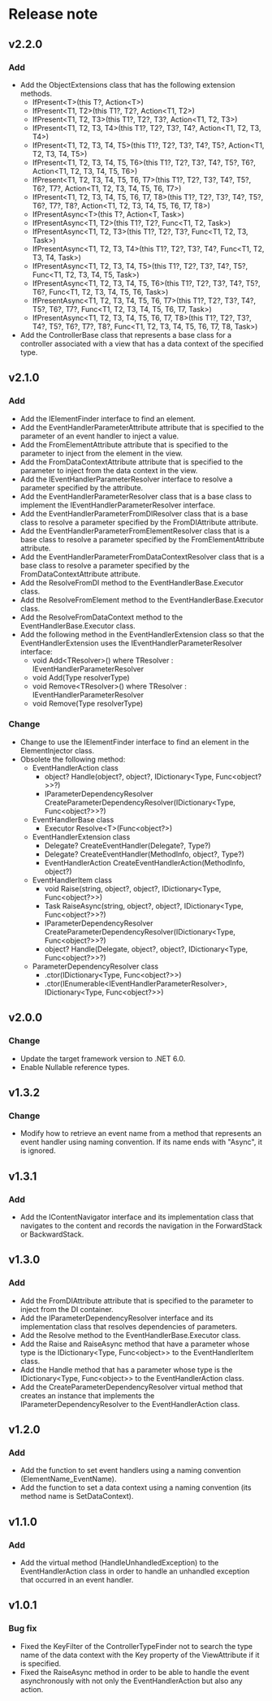 # Release note

## v2.2.0

### Add

- Add the ObjectExtensions class that has the following extension methods.
  - IfPresent&lt;T&gt;(this T?, Action&lt;T&gt;)
  - IfPresent&lt;T1, T2&gt;(this T1?, T2?, Action&lt;T1, T2&gt;)
  - IfPresent&lt;T1, T2, T3&gt;(this T1?, T2?, T3?, Action&lt;T1, T2, T3&gt;)
  - IfPresent&lt;T1, T2, T3, T4&gt;(this T1?, T2?, T3?, T4?, Action&lt;T1, T2, T3, T4&gt;)
  - IfPresent&lt;T1, T2, T3, T4, T5&gt;(this T1?, T2?, T3?, T4?, T5?, Action&lt;T1, T2, T3, T4, T5&gt;)
  - IfPresent&lt;T1, T2, T3, T4, T5, T6&gt;(this T1?, T2?, T3?, T4?, T5?, T6?, Action&lt;T1, T2, T3, T4, T5, T6&gt;)
  - IfPresent&lt;T1, T2, T3, T4, T5, T6, T7&gt;(this T1?, T2?, T3?, T4?, T5?, T6?, T7?, Action&lt;T1, T2, T3, T4, T5, T6, T7&gt;)
  - IfPresent&lt;T1, T2, T3, T4, T5, T6, T7, T8&gt;(this T1?, T2?, T3?, T4?, T5?, T6?, T7?, T8?, Action&lt;T1, T2, T3, T4, T5, T6, T7, T8&gt;)
  - IfPresentAsync&lt;T&gt;(this T?, Action&lt;T, Task&gt;)
  - IfPresentAsync&lt;T1, T2&gt;(this T1?, T2?, Func&lt;T1, T2, Task&gt;)
  - IfPresentAsync&lt;T1, T2, T3&gt;(this T1?, T2?, T3?, Func&lt;T1, T2, T3, Task&gt;)
  - IfPresentAsync&lt;T1, T2, T3, T4&gt;(this T1?, T2?, T3?, T4?, Func&lt;T1, T2, T3, T4, Task&gt;)
  - IfPresentAsync&lt;T1, T2, T3, T4, T5&gt;(this T1?, T2?, T3?, T4?, T5?, Func&lt;T1, T2, T3, T4, T5, Task&gt;)
  - IfPresentAsync&lt;T1, T2, T3, T4, T5, T6&gt;(this T1?, T2?, T3?, T4?, T5?, T6?, Func&lt;T1, T2, T3, T4, T5, T6, Task&gt;)
  - IfPresentAsync&lt;T1, T2, T3, T4, T5, T6, T7&gt;(this T1?, T2?, T3?, T4?, T5?, T6?, T7?, Func&lt;T1, T2, T3, T4, T5, T6, T7, Task&gt;)
  - IfPresentAsync&lt;T1, T2, T3, T4, T5, T6, T7, T8&gt;(this T1?, T2?, T3?, T4?, T5?, T6?, T7?, T8?, Func&lt;T1, T2, T3, T4, T5, T6, T7, T8, Task&gt;)
- Add the ControllerBase class that represents a base class for a controller associated with a view that has a data context of the specified type.

## v2.1.0

### Add

- Add the IElementFinder interface to find an element.
- Add the EventHandlerParameterAttribute attribute that is specified to the parameter of an event handler to inject a value.
- Add the FromElementAttribute attribute that is specified to the parameter to inject from the element in the view.
- Add the FromDataContextAttribute attribute that is specified to the parameter to inject from the data context in the view.
- Add the IEventHandlerParameterResolver interface to resolve a parameter specified by the attribute.
- Add the EventHandlerParameterResolver class that is a base class to implement the IEventHandlerParameterResolver interface.
- Add the EventHandlerParameterFromDIResolver class that is a base class to resolve a parameter specified by the FromDIAttribute attribute.
- Add the EventHandlerParameterFromElementResolver class that is a base class to resolve a parameter specified by the FromElementAttribute attribute.
- Add the EventHandlerParameterFromDataContextResolver class that is a base class to resolve a parameter specified by the FromDataContextAttribute attribute.
- Add the ResolveFromDI method to the EventHandlerBase.Executor class.
- Add the ResolveFromElement method to the EventHandlerBase.Executor class.
- Add the ResolveFromDataContext method to the EventHandlerBase.Executor class.
- Add the following method in the EventHandlerExtension class so that the EventHandlerExtension uses the IEventHandlerParameterResolver interface:
  - void Add&lt;TResolver&gt;() where TResolver : IEventHandlerParameterResolver
  - void Add(Type resolverType)
  - void Remove&lt;TResolver&gt;() where TResolver : IEventHandlerParameterResolver
  - void Remove(Type resolverType)

### Change

- Change to use the IElementFinder interface to find an element in the ElementInjector class.
- Obsolete the following method:
  - EventHandlerAction class
    - object? Handle(object?, object?, IDictionary&lt;Type, Func&lt;object?&gt;&gt;?)
    - IParameterDependencyResolver CreateParameterDependencyResolver(IDictionary&lt;Type, Func&lt;object?&gt;&gt;?)
  - EventHandlerBase class
    - Executor Resolve&lt;T&gt;(Func&lt;object?&gt;)
  - EventHandlerExtension class
    - Delegate? CreateEventHandler(Delegate?, Type?)
    - Delegate? CreateEventHandler(MethodInfo, object?, Type?)
    - EventHandlerAction CreateEventHandlerAction(MethodInfo, object?)
  - EventHandlerItem class
    - void Raise(string, object?, object?, IDictionary&lt;Type, Func&lt;object?&gt;&gt;)
    - Task RaiseAsync(string, object?, object?, IDictionary&lt;Type, Func&lt;object?&gt;&gt;?)
    - IParameterDependencyResolver CreateParameterDependencyResolver(IDictionary&lt;Type, Func&lt;object?&gt;&gt;?)
    - object? Handle(Delegate, object?, object?, IDictionary&lt;Type, Func&lt;object?&gt;&gt;?)
  - ParameterDependencyResolver class
    - .ctor(IDictionary&lt;Type, Func&lt;object?&gt;&gt;)
    - .ctor(IEnumerable&lt;IEventHandlerParameterResolver&gt;, IDictionary&lt;Type, Func&lt;object?&gt;&gt;)

## v2.0.0

### Change

- Update the target framework version to .NET 6.0.
- Enable Nullable reference types.

## v1.3.2

### Change

- Modify how to retrieve an event name from a method that represents an event handler using naming convention. If its name ends with "Async", it is ignored.

## v1.3.1

### Add

- Add the IContentNavigator interface and its implementation class that navigates to the content and records the navigation in the ForwardStack or BackwardStack.

## v1.3.0

### Add

- Add the FromDIAttribute attribute that is specified to the parameter to inject from the DI container.
- Add the IParameterDependencyResolver interface and its implementation class that resolves dependencies of parameters.
- Add the Resolve method to the EventHandlerBase.Executor class.
- Add the Raise and RaiseAsync method that have a parameter whose type is the IDictionary<Type, Func&lt;object&gt;> to the EventHandlerItem class.
- Add the Handle method that has a parameter whose type is the IDictionary<Type, Func&lt;object&gt;> to the EventHandlerAction class.
- Add the CreateParameterDependencyResolver virtual method that creates an instance that implements the IParameterDependencyResolver to the EventHandlerAction class.

## v1.2.0

### Add

- Add the function to set event handlers using a naming convention (ElementName_EventName).
- Add the function to set a data context using a naming convention (its method name is SetDataContext).

## v1.1.0

### Add

- Add the virtual method (HandleUnhandledException) to the EventHandlerAction class in order to handle an unhandled exception that occurred in an event handler.

## v1.0.1

### Bug fix

- Fixed the KeyFilter of the ControllerTypeFinder not to search the type name of the data context with the Key property of the ViewAttribute if it is specified.
- Fixed the RaiseAsync method in order to be able to handle the event asynchronously with not only the EventHandlerAction but also any action.